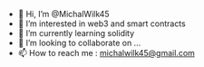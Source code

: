- 👋 Hi, I’m @MichalWilk45
- 👀 I’m interested in web3 and smart contracts
- 🌱 I’m currently learning solidity
- 💞️ I’m looking to collaborate on ...
- 📫 How to reach me : michalwilk45@gmail.com

<!---
MichalWilk45/MichalWilk45 is a ✨ special ✨ repository because its `README.md` (this file) appears on your GitHub profile.
You can click the Preview link to take a look at your changes.
--->
